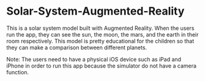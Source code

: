 # Solar-System-Augmented-Reality
This is a solar system model built with Augmented Reality. When the users run the app, they can see the sun, the moon, the mars, and the earth in their room respectively. This model is pretty educational for the children so that they can make a comparison between different planets.

Note: The users need to have a physical iOS device such as iPad and iPhone in order to run this app because the simulator do not have a camera function.
